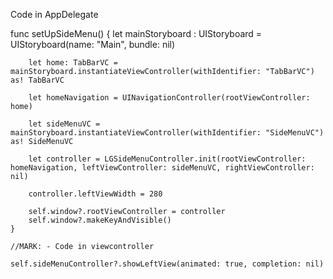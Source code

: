   Code in AppDelegate
  
  func setUpSideMenu()
    {
        let mainStoryboard : UIStoryboard = UIStoryboard(name: "Main", bundle: nil)
        
        let home: TabBarVC = mainStoryboard.instantiateViewController(withIdentifier: "TabBarVC") as! TabBarVC
        
        let homeNavigation = UINavigationController(rootViewController: home)
        
        let sideMenuVC = mainStoryboard.instantiateViewController(withIdentifier: "SideMenuVC") as! SideMenuVC
        
        let controller = LGSideMenuController.init(rootViewController: homeNavigation, leftViewController: sideMenuVC, rightViewController: nil)
        
        controller.leftViewWidth = 280
        
        self.window?.rootViewController = controller
        self.window?.makeKeyAndVisible()
    }
    
    //MARK: - Code in viewcontroller
    
    self.sideMenuController?.showLeftView(animated: true, completion: nil)
